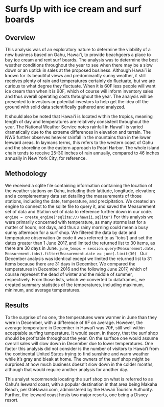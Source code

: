 # Surfs Up with ice cream and surf boards
## Overview
This analysis was of an exploratory nature to determine the viability of a new business based on Oahu, Hawai’i, to provide beachgoers a place to buy ice cream and rent surf boards. The analysis was to determine the best weather conditions throughout the year to see when there may be a slow down or an uptick in sales at the proposed business. Although Hawai’i is known for its beautiful views and predominantly sunny weather, it still receives plenty of rain and temperatures certainly do fluctuate, but we are curious to what degree they fluctuate. When it is 60F less people will want ice cream than when it is 90F, which of course will inform inventory sales and thus overall operating costs throughout the year. The analysis will be presented to investors or potential investors to help get the idea off the ground with solid data scientifically gathered and analyzed. 

It should also be noted that Hawai'i is located within the tropics, meaning length of day and temperatures are relatively consistent throughout the year. The National Weather Service notes rainfall in Hawai'i is varied dramatically due to the extreme differences in elevation and terrain. The NWS further observes heavier rainfall in the mountains than in the lower leeward areas. In laymans terms, this refers to the western coast of Oahu and the shoreline on the eastern approach to Pearl Harbor. The whole island chain tends to receive 25-30 inches of rain annually, compared to 46 inches annually in New York City, for reference. 

## Methodology
We received a sqlite file containing information containing the location of the weather stations on Oahu, including their latitude, longitude, elevation; and a complementary data set detailing the measurements of those stations, including the date, temperature, and precipitation. We created an engine to connect to the sqlite file to query it, and saved the Measurement set of data and Station set of data to reference further down in our code. `engine = create_engine("sqlite:///hawaii.sqlite")` For this analysis we were primarily concerned with temperature, as many storms last for a matter of hours, not days, and thus a rainy morning could mean a busy sunny afternoon for a surf shop. We filtered the data by date and temperature observation (in code it was referred to as 'tobs') and set the dates greater than 1 June 2017, and limited the returned list to 30 items, as there are 30 days in June. `june_temps = session.query(Measurement.date, Measurement.tobs).filter(Measurement.date >= june).limit(30)
` Our December analysis was identical except we limited the returned list to 31 items because there are 31 days in December. We compared the temperatures in December 2016 and the following June 2017, which of course represent the dead of winter and the middle of summer, respectively. From those lists, which we converted to dataframes, we created summary statistics of the temperatures, including maximum, minimum, and average temperatures. 

## Results
To the surprise of no one, the temperatures were warmer in June than they were in December, with a difference of 9F on average. However, the average temperature in December in Hawai’i was 70F, still well within acceptable surfing temperature. It would seem, in theory, that the surf shop should be profitable throughout the year. On the surface one would assume overall sales will slow down in December due to lower temperatures. One factor this analysis did not consider is the number of visitors to Hawai’i from the continental United States trying to find sunshine and warm weather while it’s gray and bleak at home. The owners of the surf shop might be surprised at how much business doesn’t slow down in the colder months, although that would require another analysis for another day. 

This analyst recommends locating the surf shop on what is referred to as Oahu's leeward coast, with a popular destination in that area being Makaha Beach, per GoHawaii.com, administered by the Hawaii Tourism Authority. Further, the leeward coast hosts two major resorts, one being a Disney resort.  
